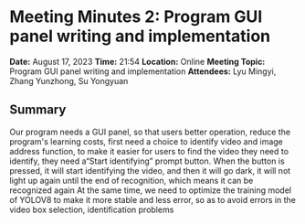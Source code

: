 # Meeting Minutes 2: Program GUI panel writing and implementation


**Date:** August 17, 2023
**Time:** 21:54
**Location:** Online
**Meeting Topic:** Program GUI panel writing and implementation
**Attendees:** Lyu Mingyi, Zhang Yunzhong, Su Yongyuan

## Summary

Our program needs a GUI panel, so that users better operation, reduce the program's learning costs, first need a choice to identify video and image address function, to make it easier for users to find the video they need to identify, they need a“Start identifying” prompt button. When the button is pressed, it will start identifying the video, and then it will go dark, it will not light up again until the end of recognition, which means it can be recognized again
At the same time, we need to optimize the training model of YOLOV8 to make it more stable and less error, so as to avoid errors in the video box selection, identification problems

